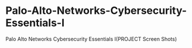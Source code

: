 # Palo-Alto-Networks-Cybersecurity-Essentials-I
Palo Alto Networks Cybersecurity Essentials I(PROJECT Screen Shots)
